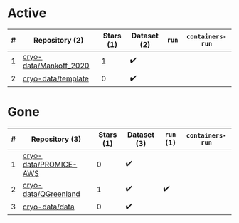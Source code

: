 # Active
| # | Repository (2) | Stars (1) | Dataset (2) | `run` | `containers-run` |
| --- | --- | --- | --- | --- | --- |
| 1 | [cryo-data/Mankoff_2020](https://github.com/cryo-data/Mankoff_2020) | 1 | :heavy_check_mark: |  |  |
| 2 | [cryo-data/template](https://github.com/cryo-data/template) | 0 | :heavy_check_mark: |  |  |

# Gone
| # | Repository (3) | Stars (1) | Dataset (3) | `run` (1) | `containers-run` |
| --- | --- | --- | --- | --- | --- |
| 1 | [cryo-data/PROMICE-AWS](https://github.com/cryo-data/PROMICE-AWS) | 0 | :heavy_check_mark: |  |  |
| 2 | [cryo-data/QGreenland](https://github.com/cryo-data/QGreenland) | 1 | :heavy_check_mark: | :heavy_check_mark: |  |
| 3 | [cryo-data/data](https://github.com/cryo-data/data) | 0 | :heavy_check_mark: |  |  |
